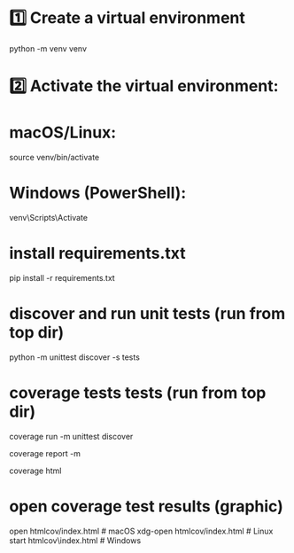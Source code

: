 # 1️⃣ Create a virtual environment
python -m venv venv

# 2️⃣ Activate the virtual environment:
# macOS/Linux:
source venv/bin/activate

# Windows (PowerShell):
venv\Scripts\Activate

# install requirements.txt
pip install -r requirements.txt

# discover and run unit tests (run from top dir)
python -m unittest discover -s tests

# coverage tests tests (run from top dir)
coverage run -m unittest discover

coverage report -m

coverage html

# open coverage test results (graphic)
open htmlcov/index.html  # macOS
xdg-open htmlcov/index.html  # Linux
start htmlcov\index.html  # Windows
